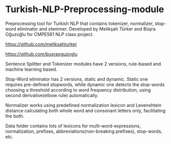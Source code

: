 # Turkish-NLP-Preprocessing-module
Preprocessing tool for Turkish NLP that contains tokenizer, normalizer, stop-word eliminator and stemmer.
Developed by Melikşah Türker and Büşra Oğuzoğlu for CMPE561 NLP class project.

https://github.com/meliksahturker

https://github.com/busraoguzoglu

Sentence Splitter and Tokenizer modules have 2 versions, rule-based and machine learning based.

Stop-Word eliminator has 2 versions, static and dynamic. Static one requires pre-defined stopwords, while dynamic one detects the stop-words choosing a threshold according to word frequency distribution, using second derivative(elbow rule) automatically.

Normalizer works using predefined normalization lexicon and Levenshtein distance calculating both whole word and consonant letters only, facilitating the both.

Data folder contains lots of lexicons for multi-word-expressions, normalization, prefixes, abbreviations(non-breaking prefixes), stop-words, etc.
